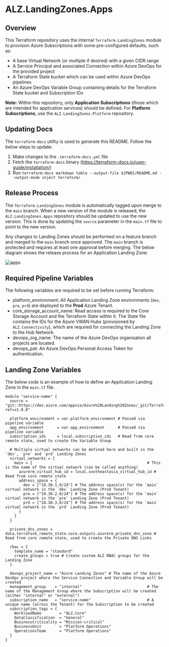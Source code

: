 <!-- BEGIN_TF_DOCS -->
# ALZ.LandingZones.Apps

## Overview

This Terraform repository uses the internal `Terraform.LandingZones` module to provision Azure Subscriptions with some pre-configured defaults, such as:
- A base Virtual Network (or multiple if desired) with a given CIDR range
- A Service Principal and associated Connection within Azure DevOps for the provided project
- A Terraform State bucket which can be used within Azure DevOps pipelines
- An Azure DevOps Variable Group containing details for the Terraform State bucket and Subscription IDs

**Note:** Within this repository, only **Application Subscriptions** (those which are intended for application services) should be defined. For **Platform Subscriptions**, use the `ALZ.LandingZones.Platform` repository.

## Updating Docs

The `terraform-docs` utility is used to generate this README. Follow the below steps to update:
1. Make changes to the `.terraform-docs.yml` file
2. Fetch the `terraform-docs` binary (https://terraform-docs.io/user-guide/installation/)
3. Run `terraform-docs markdown table --output-file ${PWD}/README.md --output-mode inject terraform/`

## Release Process

The `Terraform.LandingZones` module is automatically tagged upon merge to the `main` branch. When a new version of the module is released, the `ALZ.LandingZones.Apps` repository should be updated to use the new version. This is done by updating the `source` parameter in the `main.tf` file to point to the new version.

Any changes to Landing Zones should be performed on a feature branch and merged to the `main` branch once approved. The `main` branch is protected and requires at least one approval before merging. The below diagram shows the release process for an Application Landing Zone:

![apps](apps.png)

## Required Pipeline Variables

The following variables are required to be set before running Terraform:
- platform_environment: All Application Landing Zone environments (`dev`, `pre`, `prd`) are deployed to the **Prod** Azure Tenant.
- core_storage_account_name: Read access is required to the Core Storage Account and the Terraform State within it. The State file contains the IDs for the Azure VWAN Hubs (provisioned by `ALZ.Connectivity`), which are required for connecting the Landing Zone to the Hub Network.
- devops_org_name: The name of the Azure DevOps organisation all projects are located.
- devops_pat: An Azure DevOps Personal Access Token for authentication.

## Landing Zone Variables

The below code is an example of how to define an Application Landing Zone in the `main.tf` file.

```hcl
module "service-name" {
  source = "git::https://dev.azure.com/appvia/Azure%20Landing%20Zones/_git/Terraform.LandingZones?ref=v1.0.0"

  platform_environment = var.platform_environment # Passed via pipeline variable
  app_environment      = var.app_environment      # Passed via pipeline variable
  subscription_ids     = local.subscription_ids   # Read from core remote state, used to create the Variable Group

  # Multiple virtual networks can be defined here and built in the `dev`, `pre` and `prd` Landing Zones
  virtual_networks = {
    main = {                                                   # This is the name of the virtual network (can be called anything)
      azurerm_virtual_hub_id = local.southeastasia_virtual_hub_id # Read from core remote state
      address_space = {
        dev = ["10.30.1.0/24"] # The address space(s) for the `main` virtual network in the `dev` Landing Zone (Prod Tenant)
        pre = ["10.30.2.0/24"] # The address space(s) for the `main` virtual network in the `pre` Landing Zone (Prod Tenant)
        prd = ["10.30.3.0/24"] # The address space(s) for the `main` virtual network in the `prd` Landing Zone (Prod Tenant)
      }
    }
  }

  private_dns_zones = data.terraform_remote_state.core.outputs.azurerm_private_dns_zone # Read from core remote state, used to create the Private DNS Links

  rbac = {
    template_name = "standard"
    create_groups = true # Create custom ALZ RBAC groups for the Landing Zone
  }

  devops_project_name = "Azure Landing Zones" # The name of the Azure DevOps project where the Service Connection and Variable Group will be created
  management_group    = "internal"                             # The name of the Management Group where the Subscription will be created (either "internal" or "external")
  subscription_name   = "service-name"                         # A unique name (across the Tenant) for the Subscription to be created
  subscription_tags = {
    WorkloadName        = "ALZ.Core"
    DataClassification  = "General"
    BusinessCriticality = "Mission-critical"
    BusinessUnit        = "Platform Operations"
    OperationsTeam      = "Platform Operations"
  }
}
```
<!-- END_TF_DOCS -->